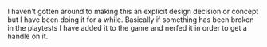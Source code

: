 I haven't gotten around to making this an explicit design decision or concept but I have been doing it for a while. Basically if something has been broken in the playtests I have added it to the game and nerfed it in order to get a handle on it.